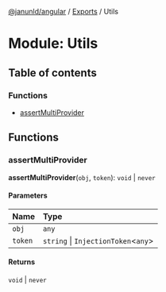 [@janunld/angular](../README.md) / [Exports](../modules.md) / Utils

# Module: Utils

## Table of contents

### Functions

- [assertMultiProvider](Utils.md#assertmultiprovider)

## Functions

### assertMultiProvider

**assertMultiProvider**(`obj`, `token`): `void` \| `never`

#### Parameters

| Name    | Type                                 |
| :------ | :----------------------------------- |
| `obj`   | `any`                                |
| `token` | `string` \| `InjectionToken`<`any`\> |

#### Returns

`void` \| `never`

